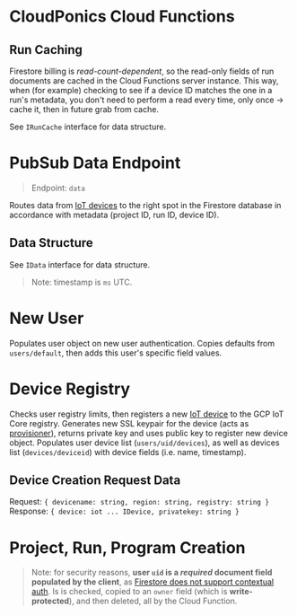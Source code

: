 # CloudPonics Cloud Functions

## Run Caching

Firestore billing is *read-count-dependent*, so the read-only fields of run documents are cached in the Cloud Functions server instance. This way, when (for example) checking to see if a device ID matches the one in a run's metadata, you don't need to perform a read every time, only once -> cache it, then in future grab from cache.

See `IRunCache` interface for data structure.

# PubSub Data Endpoint

> Endpoint: `data`

Routes data from [IoT devices](https://github.com/OpenFormTech/PeaPod) to the right spot in the Firestore database in accordance with metadata (project ID, run ID, device ID).

## Data Structure

See `IData` interface for data structure.

> Note: timestamp is `ms` UTC.

# New User

Populates user object on new user authentication. Copies defaults from `users/default`, then adds this user's specific field values.

# Device Registry

Checks user registry limits, then registers a new [IoT device](https://github.com/OpenFormTech/PeaPod) to the GCP IoT Core registry. Generates new SSL keypair for the device (acts as [provisioner](https://cloud.google.com/iot/docs/concepts/device-security#provisioning_credentials)), returns private key and uses public key to register new device object. Populates user device list (`users/uid/devices`), as well as devices list (`devices/deviceid`) with device fields (i.e. name, timestamp).

## Device Creation Request Data

Request: `{ devicename: string, region: string, registry: string }`
Response: `{ device: iot ... IDevice, privatekey: string }`

# Project, Run, Program Creation

> Note: for security reasons, **user `uid` is a *required* document field populated by the client**, as [Firestore does not support contextual auth](https://stackoverflow.com/a/47558027). Is is checked, copied to an `owner` field (which is **write-protected**), and then deleted, all by the Cloud Function.